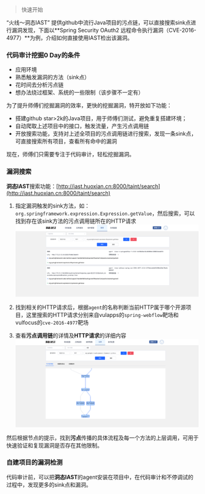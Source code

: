 > 快速开始

“火线～洞态IAST” 提供github中流行Java项目的污点链，可以直接搜索sink点进行漏洞发现，下面以**Spring Security OAuth2 远程命令执行漏洞（CVE-2016-4977）**为例，介绍如何直接使用IAST检出该漏洞。

### 代码审计挖掘0 Day的条件
- 应用环境
- 熟悉触发漏洞的方法（sink点）
- 花时间去分析污点链
- 想办法绕过框架、系统的一些限制（该步骤不一定有）

为了提升师傅们挖掘漏洞的效率，更快的挖掘漏洞，特开放如下功能：
- 搭建github star>2k的Java项目，用于师傅们测试，避免重复搭建环境；
- 自动爬取上述项目中的接口，触发流量，产生污点调用链
- 开放搜索功能，支持对上述全项目的污点调用链进行搜索，发现一条sink点，可直接搜索所有项目，查看所有命中的漏洞

现在，师傅们只需要专注于代码审计，轻松挖掘漏洞。

### 漏洞搜索
**洞态IAST**搜索功能：[http://iast.huoxian.cn:8000/taint/search](http://iast.huoxian.cn:8000/taint/search)

1. 指定漏洞触发的sink方法，如：`org.springframework.expression.Expression.getValue`，然后搜索，可以找到存在该sink方法的污点调用链所在的HTTP请求
![spring-el](../../doc/assets/bugbountry/search_result.png)

2. 找到相关的HTTP请求后，根据`agent`的名称判断当前HTTP属于哪个开源项目，这里搜索的HTTP请求分别来自vulapps的`spring-webflow`靶场和vulfocus的`cve-2016-4977`靶场

3. 查看**污点调用链**的详情及**HTTP请求**的详细内容
![taint_link_detail](../../doc/assets/bugbountry/taint_link_detail.png)

然后根据节点的提示，找到**污点**传播的具体流程及每一个方法的上层调用，可用于快速验证和复现漏洞是否存在其他限制。

### 自建项目的漏洞检测
代码审计前，可以把**洞态IAST**的agent安装在项目中，在代码审计和不停调试的过程中，发现更多的sink点和漏洞。
